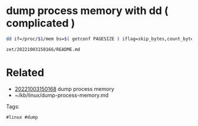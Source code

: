 # dump process memory with dd ( complicated )
```bash
dd if=/proc/$1/mem bs=$( getconf PAGESIZE ) iflag=skip_bytes,count_bytes skip=$(( 0x$a )) count=$(( 0x$b - 0x$a )) of="$1_mem_$a.bin"
```

` zet/20221003150166/README.md `

# Related

- [20221003150168](/zet/20221003150168/README.md) dump process memory
- ~/kb/linux/dump-process-memory.md

Tags:

    #linux #dump 
